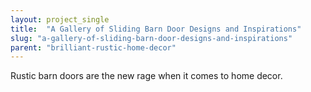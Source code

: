```yaml
---
layout: project_single
title:  "A Gallery of Sliding Barn Door Designs and Inspirations"
slug: "a-gallery-of-sliding-barn-door-designs-and-inspirations"
parent: "brilliant-rustic-home-decor"
---
```

Rustic barn doors are the new rage when it comes to home decor.